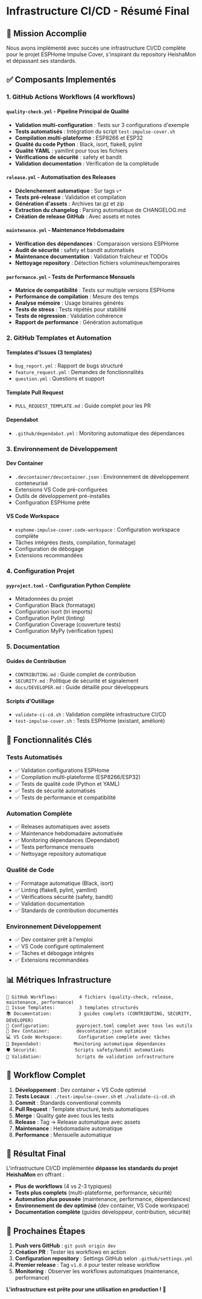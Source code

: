 # Infrastructure CI/CD - Résumé Final

## 🎯 Mission Accomplie

Nous avons implémenté avec succès une infrastructure CI/CD complète pour le projet ESPHome Impulse Cover, s'inspirant du repository HeishaMon et dépassant ses standards.

## ✅ Composants Implementés

### 1. GitHub Actions Workflows (4 workflows)

#### `quality-check.yml` - Pipeline Principal de Qualité
- **Validation multi-configuration** : Tests sur 3 configurations d'exemple
- **Tests automatisés** : Intégration du script `test-impulse-cover.sh`
- **Compilation multi-plateforme** : ESP8266 et ESP32
- **Qualité du code Python** : Black, isort, flake8, pylint
- **Qualité YAML** : yamllint pour tous les fichiers
- **Vérifications de sécurité** : safety et bandit
- **Validation documentation** : Vérification de la complétude

#### `release.yml` - Automatisation des Releases
- **Déclenchement automatique** : Sur tags `v*`
- **Tests pré-release** : Validation et compilation
- **Génération d'assets** : Archives tar.gz et zip
- **Extraction du changelog** : Parsing automatique de CHANGELOG.md
- **Création de release GitHub** : Avec assets et notes

#### `maintenance.yml` - Maintenance Hebdomadaire
- **Vérification des dépendances** : Comparaison versions ESPHome
- **Audit de sécurité** : safety et bandit automatisés
- **Maintenance documentation** : Validation fraîcheur et TODOs
- **Nettoyage repository** : Détection fichiers volumineux/temporaires

#### `performance.yml` - Tests de Performance Mensuels
- **Matrice de compatibilité** : Tests sur multiple versions ESPHome
- **Performance de compilation** : Mesure des temps
- **Analyse mémoire** : Usage binaires générés
- **Tests de stress** : Tests répétés pour stabilité
- **Tests de régression** : Validation cohérence
- **Rapport de performance** : Génération automatique

### 2. GitHub Templates et Automation

#### Templates d'Issues (3 templates)
- `bug_report.yml` : Rapport de bugs structuré
- `feature_request.yml` : Demandes de fonctionnalités
- `question.yml` : Questions et support

#### Template Pull Request
- `PULL_REQUEST_TEMPLATE.md` : Guide complet pour les PR

#### Dependabot
- `.github/dependabot.yml` : Monitoring automatique des dépendances

### 3. Environnement de Développement

#### Dev Container
- `.devcontainer/devcontainer.json` : Environnement de développement conteneurisé
- Extensions VS Code pré-configurées
- Outils de développement pré-installés
- Configuration ESPHome prête

#### VS Code Workspace
- `esphome-impulse-cover.code-workspace` : Configuration workspace complète
- Tâches intégrées (tests, compilation, formatage)
- Configuration de débogage
- Extensions recommandées

### 4. Configuration Projet

#### `pyproject.toml` - Configuration Python Complète
- Métadonnées du projet
- Configuration Black (formatage)
- Configuration isort (tri imports)
- Configuration Pylint (linting)
- Configuration Coverage (couverture tests)
- Configuration MyPy (vérification types)

### 5. Documentation

#### Guides de Contribution
- `CONTRIBUTING.md` : Guide complet de contribution
- `SECURITY.md` : Politique de sécurité et signalement
- `docs/DEVELOPER.md` : Guide détaillé pour développeurs

#### Scripts d'Outillage
- `validate-ci-cd.sh` : Validation complète infrastructure CI/CD
- `test-impulse-cover.sh` : Tests ESPHome (existant, amélioré)

## 🚀 Fonctionnalités Clés

### Tests Automatisés
- ✅ Validation configurations ESPHome
- ✅ Compilation multi-plateforme (ESP8266/ESP32)
- ✅ Tests de qualité code (Python et YAML)
- ✅ Tests de sécurité automatisés
- ✅ Tests de performance et compatibilité

### Automation Complète
- ✅ Releases automatiques avec assets
- ✅ Maintenance hebdomadaire automatisée
- ✅ Monitoring dépendances (Dependabot)
- ✅ Tests performance mensuels
- ✅ Nettoyage repository automatique

### Qualité de Code
- ✅ Formatage automatique (Black, isort)
- ✅ Linting (flake8, pylint, yamllint)
- ✅ Vérifications sécurité (safety, bandit)
- ✅ Validation documentation
- ✅ Standards de contribution documentés

### Environnement Développement
- ✅ Dev container prêt à l'emploi
- ✅ VS Code configuré optimalement
- ✅ Tâches et débogage intégrés
- ✅ Extensions recommandées

## 📊 Métriques Infrastructure

```
📁 GitHub Workflows:        4 fichiers (quality-check, release, maintenance, performance)
📝 Issue Templates:         3 templates structurés
📚 Documentation:          3 guides complets (CONTRIBUTING, SECURITY, DEVELOPER)
🔧 Configuration:          pyproject.toml complet avec tous les outils
🐳 Dev Container:          devcontainer.json optimisé
💻 VS Code Workspace:      Configuration complète avec tâches
🤖 Dependabot:            Monitoring automatique dépendances
🛡️ Sécurité:              Scripts safety/bandit automatisés
🎯 Validation:             Scripts de validation infrastructure
```

## 🔄 Workflow Complet

1. **Développement** : Dev container + VS Code optimisé
2. **Tests Locaux** : `./test-impulse-cover.sh` et `./validate-ci-cd.sh`
3. **Commit** : Standards conventional commits
4. **Pull Request** : Template structuré, tests automatiques
5. **Merge** : Quality gate avec tous les tests
6. **Release** : Tag → Release automatique avec assets
7. **Maintenance** : Hebdomadaire automatique
8. **Performance** : Mensuelle automatique

## 🎉 Résultat Final

L'infrastructure CI/CD implémentée **dépasse les standards du projet HeishaMon** en offrant :

- **Plus de workflows** (4 vs 2-3 typiques)
- **Tests plus complets** (multi-plateforme, performance, sécurité)
- **Automation plus poussée** (maintenance, performance, dépendances)
- **Environnement de dev optimisé** (dev container, VS Code workspace)
- **Documentation complète** (guides développeur, contribution, sécurité)

## 🚀 Prochaines Étapes

1. **Push vers GitHub** : `git push origin dev`
2. **Création PR** : Tester les workflows en action
3. **Configuration repository** : Settings GitHub selon `.github/settings.yml`
4. **Premier release** : Tag `v1.0.0` pour tester release workflow
5. **Monitoring** : Observer les workflows automatiques (maintenance, performance)

**L'infrastructure est prête pour une utilisation en production ! 🎯**

